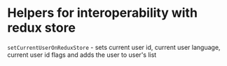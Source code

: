 # Helpers for interoperability with redux store


`setCurrentUserOnReduxStore` - sets current user id, current user language, current user id flags and adds the user to user's list
